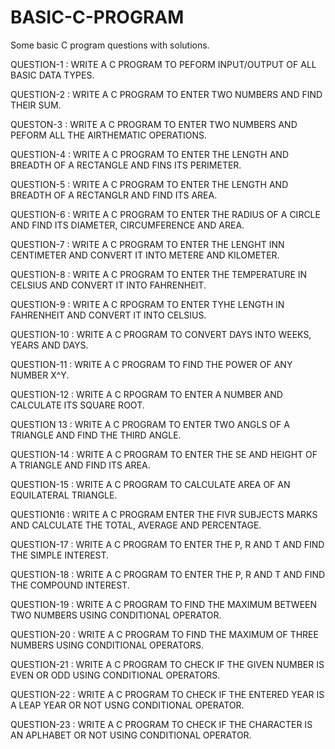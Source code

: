 # BASIC-C-PROGRAM
Some basic C program questions with solutions.

QUESTION-1 : WRITE A C PROGRAM TO PEFORM INPUT/OUTPUT OF ALL BASIC DATA TYPES.

QUESTION-2 : WRITE A C PROGRAM TO ENTER TWO NUMBERS AND FIND THEIR SUM.

QUESTON-3 : WRITE A C PROGRAM TO ENTER TWO NUMBERS AND PEFORM ALL THE AIRTHEMATIC OPERATIONS.

QUESTION-4 : WRITE A C PROGRAM TO ENTER THE LENGTH AND BREADTH OF A RECTANGLE AND FINS ITS PERIMETER.

QUESTION-5 : WRITE A C PROGRAM TO ENTER THE LENGTH AND BREADTH OF A RECTANGLR AND FIND ITS AREA.

QUESTION-6 : WRITE A C PROGRAM TO ENTER THE RADIUS OF A CIRCLE AND FIND ITS DIAMETER, CIRCUMFERENCE AND AREA.

QUESTION-7 : WRITE A C PROGRAM TO ENTER THE LENGHT INN CENTIMETER AND CONVERT IT INTO METERE AND KILOMETER.

QUESTION-8 : WRITE A C PROGRAM TO ENTER THE TEMPERATURE IN CELSIUS AND CONVERT IT INTO FAHRENHEIT.

QUESTION-9 : WRITE A C RPOGRAM TO ENTER TYHE LENGTH IN FAHRENHEIT AND CONVERT IT INTO CELSIUS.

QUESTION-10 : WRITE A C PROGRAM TO CONVERT DAYS INTO WEEKS, YEARS AND DAYS.

QUESTION-11 : WRITE A C PROGRAM TO FIND THE POWER OF ANY NUMBER X^Y.

QUESTION-12 : WRITE A C RPOGRAM TO ENTER A NUMBER AND CALCULATE ITS SQUARE ROOT.

QUESTION 13 : WRITE A C PROGRAM TO ENTER TWO ANGLS OF A TRIANGLE AND FIND THE THIRD ANGLE.

QUESTION-14 : WRITE A C PROGRAM TO ENTER THE SE AND HEIGHT OF A TRIANGLE AND FIND ITS AREA.

QUESTION-15 : WRITE A C PROGRAM TO CALCULATE AREA OF AN EQUILATERAL TRIANGLE.

QUESTION16 : WRITE A C PROGRAM ENTER THE FIVR SUBJECTS MARKS AND CALCULATE THE TOTAL, AVERAGE AND PERCENTAGE.

QUESTION-17 : WRITE A C PROGRAM TO ENTER THE P, R AND T AND FIND THE SIMPLE INTEREST.

QUESTION-18 : WRITE A C PROGRAM TO ENTER THE P, R AND T AND FIND THE COMPOUND INTEREST.

QUESTION-19 : WRITE A C PROGRAM TO FIND THE MAXIMUM BETWEEN TWO NUMBERS USING CONDITIONAL OPERATOR.

QUESTION-20 : WRITE A C PROGRAM TO FIND THE MAXIMUM OF THREE NUMBERS USING CONDITIONAL OPERATORS.

QUESTION-21 : WRITE A C PROGRAM TO CHECK IF THE GIVEN NUMBER IS EVEN OR ODD USING CONDITIONAL OPERATORS.

QUESTION-22 : WRITE A C PROGRAM TO CHECK IF THE ENTERED YEAR IS A LEAP YEAR OR NOT USNG CONDITIONAL OPERATOR.

QUESTION-23 : WRITE A C PROGRAM TO CHECK IF THE CHARACTER IS AN APLHABET OR NOT USING CONDITIONAL OPERATOR.
